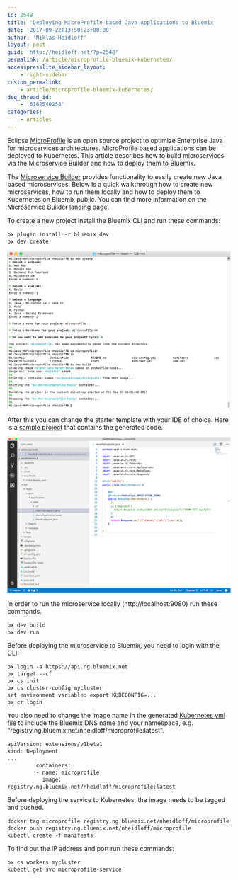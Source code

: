 ```yaml
---
id: 2548
title: 'Deploying MicroProfile based Java Applications to Bluemix'
date: '2017-09-22T13:50:23+00:00'
author: 'Niklas Heidloff'
layout: post
guid: 'http://heidloff.net/?p=2548'
permalink: /article/microprofile-bluemix-kubernetes/
accesspresslite_sidebar_layout:
    - right-sidebar
custom_permalink:
    - article/microprofile-bluemix-kubernetes/
dsq_thread_id:
    - '6162540258'
categories:
    - Articles
---
```


Eclipse [MicroProfile](http://microprofile.io/) is an open source project to optimize Enterprise Java for microservices architectures. MicroProfile based applications can be deployed to Kubernetes. This article describes how to build microservices via the Microservice Builder and how to deploy them to Bluemix.

The [Microservice Builder](https://developer.ibm.com/microservice-builder/) provides functionality to easily create new Java based microservices. Below is a quick walkthrough how to create new microservices, how to run them locally and how to deploy them to Kubernetes on Bluemix public. You can find more information on the Microservice Builder [landing page](https://developer.ibm.com/microservice-builder/).

To create a new project install the Bluemix CLI and run these commands:

```
bx plugin install -r bluemix dev
bx dev create
```

![image](/assets/img/2017/09/microprofile-wizard2.png)

After this you can change the starter template with your IDE of choice. Here is a [sample project](https://github.com/nheidloff/microprofile) that contains the generated code.

![image](/assets/img/2017/09/microprofile-wizard1.png)

In order to run the microservice locally (http://localhost:9080) run these commands.

```
bx dev build
bx dev run
```

Before deploying the microservice to Bluemix, you need to login with the CLI:

```
bx login -a https://api.ng.bluemix.net
bx target --cf
bx cs init
bx cs cluster-config mycluster
set environment variable: export KUBECONFIG=...
bx cr login
```

You also need to change the image name in the generated [Kubernetes yml file](https://github.com/nheidloff/microprofile/blob/master/manifests/kube.deploy.yml#L35) to include the Bluemix DNS name and your namespace, e.g. “registry.ng.bluemix.net/nheidloff/microprofile:latest”.

```
apiVersion: extensions/v1beta1
kind: Deployment
...
         containers:
         - name: microprofile
           image: registry.ng.bluemix.net/nheidloff/microprofile:latest
```

Before deploying the service to Kubernetes, the image needs to be tagged and pushed.

```
docker tag microprofile registry.ng.bluemix.net/nheidloff/microprofile
docker push registry.ng.bluemix.net/nheidloff/microprofile
kubectl create -f manifests
```

To find out the IP address and port run these commands:

```
bx cs workers mycluster
kubectl get svc microprofile-service
```